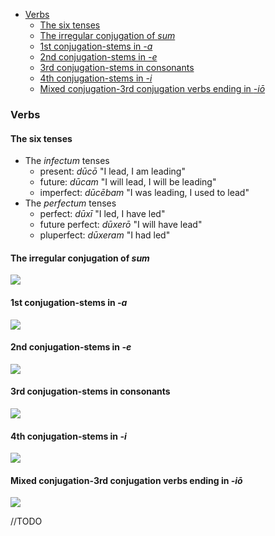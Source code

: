 
  * [Verbs](#verbs)
    * [The six tenses](#the-six-tenses)
    * [The irregular conjugation of *sum*](#the-irregular-conjugation-of-*sum*)
    * [1st conjugation-stems in *-a*](#1st-conjugation-stems-in-*-a*)
    * [2nd conjugation-stems in *-e*](#2nd-conjugation-stems-in-*-e*)
    * [3rd conjugation-stems in consonants](#3rd-conjugation-stems-in-consonants)
    * [4th conjugation-stems in *-i*](#4th-conjugation-stems-in-*-i*)
    * [Mixed conjugation-3rd conjugation verbs ending in *-іō*](#mixed-conjugation-3rd-conjugation-verbs-ending-in-*-іō*)

### Verbs

#### The six tenses

- The *infectum* tenses
    - present: *dūcō* "I lead, I am leading"
    - future: *dūcam* "I will lead, I will be leading"
    - imperfect: *dūcēbam* "I was leading, I used to lead"
- The *perfectum* tenses
    - perfect: *dūxī* "I led, I have led"
    - future perfect: *dūxerō* "I will have lead"
    - pluperfect: *dūxeram* "I had led"

#### The irregular conjugation of *sum*

![](images/sum_conjugation.jpeg)

#### 1st conjugation-stems in *-a*

![](images/paro_conjugation.jpeg)

#### 2nd conjugation-stems in *-e*

![](images/moneo_conjugation.jpeg)

#### 3rd conjugation-stems in consonants

![](images/rego_conjugation.jpeg)

#### 4th conjugation-stems in *-i*

![](images/audio_conjugation.jpeg)

#### Mixed conjugation-3rd conjugation verbs ending in *-іō*

![](images/capio_conjugation.jpeg)

//TODO
